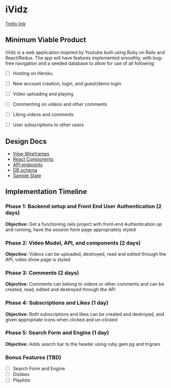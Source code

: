 # iVidz

[Trello link][trello]

[trello]: https://trello.com/b/TDY3NdYF/ividz

## Minimum Viable Product

iVidz is a web application inspired by Youtube built using Ruby on Rails and React/Redux. The app will have features implemented smoothly, with bug-free navigation and a seeded database to allow for use of all following:

- [ ] Hosting on Heroku
- [ ] New account creation, login, and guest/demo login
- [ ] Video uploading and playing
- [ ] Commenting on videos and other comments
- [ ] Liking videos and comments
- [ ] User subscriptions to other users


## Design Docs
* [View Wireframes][wireframes]
* [React Components][components]
* [API endpoints][api-endpoints]
* [DB schema][schema]
* [Sample State][sample-state]

[wireframes]: https://github.com/nchapma2/iVidz-Proposal/blob/master/docs/wireframes
[components]: https://github.com/nchapma2/iVidz-Proposal/blob/master/docs/component-hierarchy.md
[sample-state]: https://github.com/nchapma2/iVidz-Proposal/blob/master/docs/sample-state.md
[api-endpoints]: https://github.com/nchapma2/iVidz-Proposal/blob/master/docs/api-endpoints.md
[schema]: https://github.com/nchapma2/iVidz-Proposal/blob/master/docs/schema.md

## Implementation Timeline

### Phase 1: Backend setup and Front End User Authentication (2 days)

**Objective:** Get a functioning rails project with front-end Authentication up and running, have the session form page appropriately styled

### Phase 2: Video Model, API, and components (2 days)

**Objective:** Videos can be uploaded, destroyed, read and edited through the API, video show page is styled

### Phase 3: Comments (2 days)

**Objective:** Comments can belong to videos or other comments and can be created, read, edited and destroyed through the API

### Phase 4: Subscriptions and Likes (1 day)

**Objective:** Both subscriptions and likes can be created and destroyed, and given appropriate icons when clicked and un-clicked

### Phase 5: Search Form and Engine (1 day)

**Objective:** Adds search bar to the header using ruby gem pg and trigram

### Bonus Features (TBD)
- [ ] Search Form and Engine
- [ ] Dislikes
- [ ] Playlists
